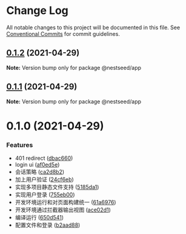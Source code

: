 # Change Log

All notable changes to this project will be documented in this file.
See [Conventional Commits](https://conventionalcommits.org) for commit guidelines.

## [0.1.2](https://github.com/fyl080801/nest-test/compare/@nestseed/app@0.1.1...@nestseed/app@0.1.2) (2021-04-29)

**Note:** Version bump only for package @nestseed/app





## [0.1.1](https://github.com/fyl080801/nest-test/compare/@nestseed/app@0.1.0...@nestseed/app@0.1.1) (2021-04-29)

**Note:** Version bump only for package @nestseed/app





# 0.1.0 (2021-04-29)


### Features

* 401 redirect ([dbac660](https://github.com/fyl080801/nest-test/commit/dbac6605bbe797670140ff0379e5f2c993c917c0))
* login ui ([af0ed5e](https://github.com/fyl080801/nest-test/commit/af0ed5eba58c95dfa7b80794dda470a191b45d0a))
* 会话策略 ([ca2d8b2](https://github.com/fyl080801/nest-test/commit/ca2d8b2ed28e291fbdcf4ac61e40ae84c907cc9c))
* 加上用户验证 ([24cf6eb](https://github.com/fyl080801/nest-test/commit/24cf6eb4469fef9c61dfd3ed8d73920c6314ead9))
* 实现多项目静态文件支持 ([5185da1](https://github.com/fyl080801/nest-test/commit/5185da1dcb79d6b3571da5b98414f825b94f87fb))
* 实现用户登录 ([755eb00](https://github.com/fyl080801/nest-test/commit/755eb00c006655eafb6ba2d257aa1798d2beea05))
* 开发环境运行和对页面构建统一 ([61a6976](https://github.com/fyl080801/nest-test/commit/61a6976150484a118441853ef6357602f5d232de))
* 开发环境通过拦截器输出视图 ([ace02d1](https://github.com/fyl080801/nest-test/commit/ace02d179a48e8448fdbdac2f129456d7f83f0e7))
* 编译运行 ([650d541](https://github.com/fyl080801/nest-test/commit/650d541d372244d637afff15e7d70486b480bf23))
* 配置文件和登录 ([b2aad88](https://github.com/fyl080801/nest-test/commit/b2aad883a6c02eae7ee09a3a6ed3626a3961a62a))
